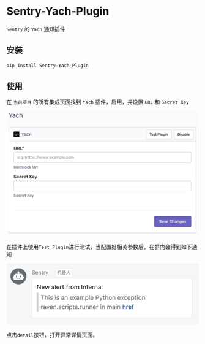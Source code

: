 # Sentry-Yach-Plugin

`Sentry` 的 `Yach` 通知插件

## 安装

```bash
pip install Sentry-Yach-Plugin
```

## 使用

在 `当前项目` 的所有集成页面找到 `Yach` 插件，启用，并设置 `URL` 和 `Secret Key`

![plugin](https://raw.githubusercontent.com/qingchunyibeifangzongle/sentry-yach-plugin/master/docs/images/options.png)

在插件上使用`Test Plugin`进行测试，当配置好相关参数后，在群内会得到如下通知

![plugin](https://raw.githubusercontent.com/qingchunyibeifangzongle/sentry-yach-plugin/master/docs/images/yach.png)


点击`detail`按钮，打开异常详情页面。
